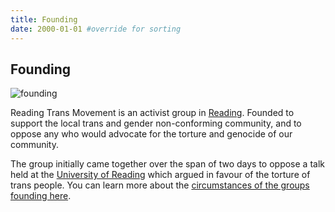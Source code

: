```yaml
---
title: Founding
date: 2000-01-01 #override for sorting
---
```


## Founding

![founding](/images/banner.jpg)

Reading Trans Movement is an activist group in [Reading][rdg]. Founded to
support the local trans and gender non-conforming community, and to oppose
any who would advocate for the torture and genocide of our community.

The group initially came together over the span of two days to oppose a talk
held at the [University of Reading][uni] which argued in favour of the torture of
trans people. You can learn more about the [circumstances of the groups
founding here][op1].

[rdg]: https://en.wikipedia.org/wiki/Reading,_Berkshire
[op1]: /events/2022-04-25_sogi-protest/
[uni]: https://www.reading.ac.uk/
